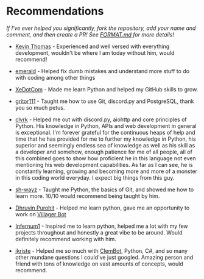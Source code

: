# Recommendations
*If I've ever helped you significantly, fork the repository, add your name and comment, and then create a PR! See [FORMAT.md](https://github.com/Iapetus-11/The-Helped/blob/main/FORMAT.md) for more details!*
<br>

- [Kevin Thomas](https://github.com/kevinjosethomas) - Experienced and well versed with everything development, wouldn't be where I am today without him, would recommend!

- [emerald](https://github.com/emerald73) - Helped fix dumb mistakes and understand more stuff to do with coding among other things

- [XeDotCom](https://github.com/XeDotCom) - Made me learn Python and helped my GitHub skills to grow.

- [gritor111](https://github.com/gritor111) - Taught me how to use Git, discord.py and PostgreSQL, thank you so much petus.

- [clvrk](https://github.com/clvrk) - Helped me out with discord.py, aiohttp and core principles of Python. His knowledge in Python, APIs and web development in general is exceptional. I'm forever grateful for the continuous heaps of help and time that he has provided for me to further my knowledge in Python, his superior and seemingly endless sea of knowledge as well as his skill as a developer and somehow, enough patience for me of all people, all of this combined goes to show how proficient he in this language not even mentioning his web development capabilities. As far as I can see, he is constantly learning, growing and becoming more and more of a monster in this coding world everyday. I expect big things from this guy.

- [sh-](https://www.youtube.com/watch?v=dQw4w9WgXcQ)[wayz](https://github.com/sh-wayz) - Taught me Python, the basics of Git, and showed me how to learn more. 10/10 would recommend being taught by him.

- [Dhruvin Purohit](https://github.com/dhruvin-purohit) - Helped me learn python, gave me an opportunity to work on [Villager Bot](https://github.com/Villager-Dev/Villager-Bot)

- [Infernum1](https://github.com/Infernum1) - Inspired me to learn python, helped me a lot with my few projects throughout and honestly a great vibe to be around. Would definitely recommend working with him.

- [jkriste](https://github.com/jkriste) - Helped me so much with [ClemBot](https://github.com/ClemBotProject/ClemBot), Python, C#, and so many other mundane questions I could've just googled. Amazing person and friend with tons of knowledge on vast amounts of concepts, would recommend.
